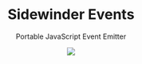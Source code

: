 <div align='center'>

<h1>Sidewinder Events</h1>

<p>Portable JavaScript Event Emitter</p>

[<img src="https://img.shields.io/npm/v/@sidewinder/events?label=%40sidewinder%2Fevents">](https://www.npmjs.com/package/@sidewinder/events)

</div>

